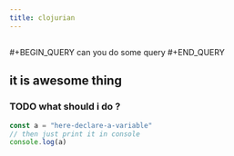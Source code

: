 ```yaml
---
title: clojurian
---
```


##
#+BEGIN_QUERY
can you do some query
#+END_QUERY
## it is awesome thing
### TODO what should i do ?
```javascript
const a = "here-declare-a-variable"
// then just print it in console
console.log(a)
 ```
###